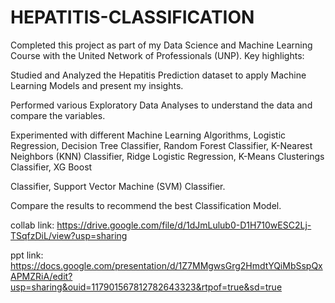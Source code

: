 # HEPATITIS-CLASSIFICATION

Completed this project as part of my Data Science and Machine Learning Course with the United Network of Professionals (UNP). Key highlights:

Studied and Analyzed the Hepatitis Prediction dataset to apply Machine Learning Models and present my insights.

Performed various Exploratory Data Analyses to understand the data and compare the variables.

Experimented with different Machine Learning Algorithms, Logistic Regression, Decision Tree Classifier, Random Forest Classifier, K-Nearest Neighbors (KNN) Classifier, Ridge Logistic Regression, K-Means Clusterings Classifier, XG Boost

Classifier, Support Vector Machine (SVM) Classifier.

Compare the results to recommend the best Classification Model.

collab link: https://drive.google.com/file/d/1dJmLulub0-D1H710wESC2Lj-TSqfzDiL/view?usp=sharing

ppt link: https://docs.google.com/presentation/d/1Z7MMgwsGrg2HmdtYQiMbSspQxAPMZRiA/edit?usp=sharing&ouid=117901567812782643323&rtpof=true&sd=true

